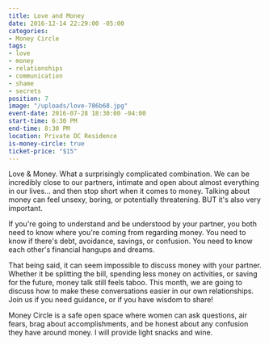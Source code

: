 ```yaml
---
title: Love and Money
date: 2016-12-14 22:29:00 -05:00
categories:
- Money Circle
tags:
- love
- money
- relationships
- communication
- shame
- secrets
position: 7
image: "/uploads/love-786b68.jpg"
event-date: 2016-07-28 18:30:00 -04:00
start-time: 6:30 PM
end-time: 8:30 PM
location: Private DC Residence
is-money-circle: true
ticket-price: "$15"
---
```


Love & Money. What a surprisingly complicated combination. We can be incredibly close to our partners, intimate and open about almost everything in our lives... and then stop short when it comes to money. Talking about money can feel unsexy, boring, or potentially threatening. BUT it's also very important.

If you're going to understand and be understood by your partner, you both need to know where you're coming from regarding money. You need to know if there's debt, avoidance, savings, or confusion. You need to know each other's financial hangups and dreams.

That being said, it can seem impossible to discuss money with your partner. Whether it be splitting the bill, spending less money on activities, or saving for the future, money talk still feels taboo. This month, we are going to discuss how to make these conversations easier in our own relationships. Join us if you need guidance, or if you have wisdom to share!

Money Circle is a safe open space where women can ask questions, air fears, brag about accomplishments, and be honest about any confusion they have around money. I will provide light snacks and wine.